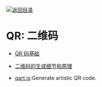 [![返回目录](https://user-images.githubusercontent.com/5803001/38079637-ff0abcf0-3371-11e8-9b76-ad651620afc7.jpg)](https://github.com/wxyyxc1992/Awesome-Links) 
# QR: 二维码

* [QR 码基础](https://zhuanlan.zhihu.com/p/21463650)

* [二维码的生成细节和原理](http://coolshell.cn/articles/10590.html#jtss-tsina)

* [qart.js](https://github.com/kciter/qart.js):Generate artistic QR code.
